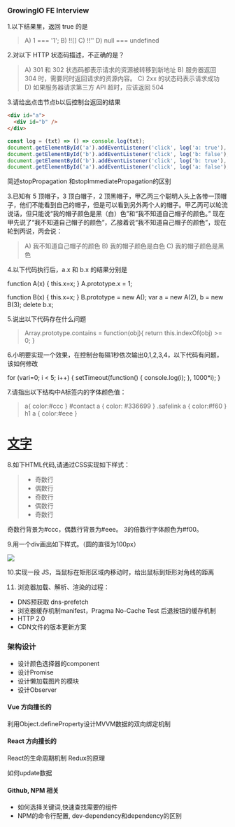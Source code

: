 ### GrowingIO FE Interview

1.以下结果里，返回 true 的是
> A) 1 === '1';
  B) !![]
  C) !!''
  D) null === undefined

2.对以下 HTTP 状态码描述，不正确的是？
> A) 301 和 302 状态码都表示请求的资源被转移到新地址
B) 服务器返回 304 时，需要同时返回请求的资源内容。
C) 2xx 的状态码表示请求成功
D) 如果服务器请求第三方 API 超时，应该返回 504

3.请给出点击节点b以后控制台返回的结果
```html
<div id="a">
  <div id="b" />
</div>
```
```javascript
const log = (txt) => () => console.log(txt);
document.getElementById('a').addEventListener('click', log('a: true'), true);
document.getElementById('b').addEventListener('click', log('b: false'), false);
document.getElementById('b').addEventListener('click', log('b: true'), true);
document.getElementById('a').addEventListener('click', log('a: false'), false);

```
简述stopPropagation 和stopImmediatePropagation的区别

3.已知有 5 顶帽子，3 顶白帽子，2 顶黑帽子，甲乙丙三个聪明人头上各带一顶帽子，他们不能看到自己的帽子，但是可以看到另外两个人的帽子。甲乙丙可以轮流说话，但只能说“我的帽子颜色是黑（白）色”和“我不知道自己帽子的颜色。” 现在甲先说了“我不知道自己帽子的颜色”，乙接着说“我不知道自己帽子的颜色”，现在轮到丙说，丙会说：
> A) 我不知道自己帽子的颜色
B) 我的帽子颜色是白色
C) 我的帽子颜色是黑色

4.以下代码执行后，a.x 和 b.x 的结果分别是

>  
 function A(x) {
  this.x=x;
 }
 A.prototype.x = 1;

> 
function B(x) {
   this.x=x;
 }
 B.prototype = new A();
 var a = new A(2), b = new B(3); delete b.x;

5.说出以下代码存在什么问题

> Array.prototype.contains = function(obj){
  return this.indexOf(obj) >= 0;
}

6.小明要实现一个效果，在控制台每隔1秒依次输出0,1,2,3,4，以下代码有问题，该如何修改

>
for (vari=0; i < 5; i++) {
  setTimeout(function() {
    console.log(i);
  }, 1000*i);
}

7.请指出以下结构中A标签内的字体颜色值：

> a{
    color:#ccc
  }
  #contact a {
    color: #336699
  }
  .safelink a {
    color:#f60
  }
  h1 a {
    color:#eee
  }
  <div id="contact">
    <h1 class="safelink">
      <a href="#">文字</a>
    </h1>
  </div>

8.如下HTML代码,请通过CSS实现如下样式：

> <ul><li>奇数行</li><li>偶数行</li><li>奇数行</li><li>偶数行</li><li>奇数行</li></ul>

奇数行背景为#ccc，偶数行背景为#eee。
3的倍数行字体颜色为#f00。

9.用一个div画出如下样式。（圆的直径为100px）

![](http://ww1.sinaimg.cn/thumbnail/759b91a5ly1fgrop45amfj205y062jrc.jpg)

10.实现一段 JS，当鼠标在矩形区域内移动时，给出鼠标到矩形对角线的距离

11. 浏览器加载、解析、渲染的过程：

* DNS预获取 dns-prefetch
* 浏览器缓存机制manifest，Pragma No-Cache Test 后退按钮的缓存机制
* HTTP 2.0
* CDN文件的版本更新方案

### 架构设计
* 设计颜色选择器的component
* 设计Promise
* 设计懒加载图片的模块
* 设计Observer

#### Vue 方向擅长的
利用Object.defineProperty设计MVVM数据的双向绑定机制

#### React 方向擅长的
React的生命周期机制
Redux的原理

如何update数据

#### Github, NPM 相关
* 如何选择关键词,快速查找需要的组件
* NPM的命令行配置, dev-dependency和dependency的区别

